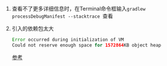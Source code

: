 1. 查看不了更多详细信息时，在Terminal命令框输入`gradlew processDebugManifest --stacktrace `查看

2. 引入的依赖包太大

   ```java
   Error occurred during initialization of VM
   Could not reserve enough space for 1572864KB object heap
   ```

   [参考](https://www.cnblogs.com/musarona/p/6741851.html)

   